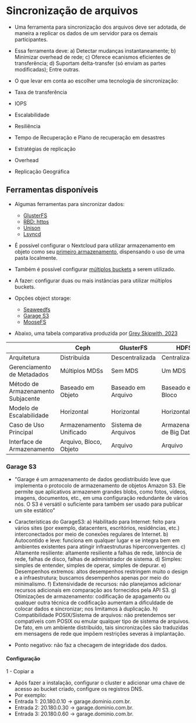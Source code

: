 # Sincronização de arquivos
- Uma ferramenta para sincronização dos arquivos deve ser adotada, de maneira a replicar os dados de um servidor para os demais participantes.
- Essa ferramenta deve: a) Detectar mudanças instantaneamente; b) Minimizar overhead de rede; c) Oferece ecanismos eficientes de transferência; d) Suportam delta-transfer (só enviam as partes modificadas); Entre outras.

- O que levar em conta ao escolher uma tecnologia de sincronização:
- Taxa de transferência
- IOPS
- Escalabilidade
- Resiliência
- Tempo de Recuperação e Plano de recuperação em desastres
- Estratégias de replicação
- Overhead
- Replicação Geográfica

## Ferramentas disponíveis
- Algumas ferramentas para sincronizar dados:

    - [GlusterFS](https://www.gluster.org/)
    - [RBD: https](https://linbit.com/drbd/)
    - [Unison](https://github.com/bcpierce00/unison)
    - [Lsyncd](https://lsyncd.github.io/lsyncd/)


- É possível configurar o Nextcloud para utilizar armazenamento em objeto como seu [primeiro armazenamento](https://docs.nextcloud.com/server/latest/admin_manual/configuration_files/primary_storage.html#configuring-object-storage-as-primary-storage
), dispensando o uso de uma pasta localmente.
- Também é possível configurar [múltiplos buckets](https://docs.nextcloud.com/server/latest/admin_manual/configuration_files/primary_storage.html#multibucket-object-store) a serem utilizado.

- A fazer: configurar duas ou mais instâncias para utilizar múltiplos buckets.
- Opções object storage:
    - [Seaweedfs](https://github.com/seaweedfs/seaweedfs?tab=readme-ov-file#introduction)
    - [Garage S3](https://garagehq.deuxfleurs.fr/)
    - [MooseFS](https://github.com/moosefs/moosefs)


- Abaixo, uma tabela comparativa produzida por [Grey Skipwith, 2023](https://aaltodoc.aalto.fi/server/api/core/bitstreams/4b0dd60c-cba2-4c01-9972-3dafd81708a4/content)

| | Ceph | GlusterFS | HDFS |
|---|---|---|---|
| Arquitetura | Distribuída | Descentralizada | Centralizada |
| Gerenciamento de Metadados | Múltiplos MDSs | Sem MDS | Um MDS |
| Método de Armazenamento Subjacente | Baseado em Objeto | Baseado em Arquivo | Baseado em Bloco |
| Modelo de Escalabilidade | Horizontal | Horizontal | Horizontal |
| Caso de Uso Principal | Armazenamento Unificado | Sistema de Arquivos | Armazenamento de Big Data |
| Interface de Armazenamento | Arquivo, Bloco, Objeto | Arquivo | Arquivo |



### Garage S3
- "Garage é um armazenamento de dados geodistribuído leve que implementa o protocolo de armazenamento de objetos Amazon S3. Ele permite que aplicativos armazenem grandes blobs, como fotos, vídeos, imagens, documentos, etc., em uma configuração redundante de vários nós. O S3 é versátil o suficiente para também ser usado para publicar um site estático"
- Características do GarageS3:
a) Habilitado para Internet: feito para vários sites (por exemplo, datacenters, escritórios, residências, etc.) interconectados por meio de conexões regulares de Internet.
b) Autocontido e leve: funciona em qualquer lugar e se integra bem em ambientes existentes para atingir infraestruturas hiperconvergentes.
c) Altamente resiliente: altamente resiliente a falhas de rede, latência de rede, falhas de disco, falhas de administrador de sistema.
d) Simples: simples de entender, simples de operar, simples de depurar.
e) Desempenhos extremos: altos desempenhos restringem muito o design e a infraestrutura; buscamos desempenhos apenas por meio do minimalismo.
f) Extensividade de recursos: não planejamos adicionar recursos adicionais em comparação aos fornecidos pela API S3.
g) Otimizações de armazenamento: codificação de apagamento ou qualquer outra técnica de codificação aumentam a dificuldade de colocar dados e sincronizar; nos limitamos à duplicação.
h) Compatibilidade POSIX/Sistema de arquivos: não pretendemos ser compatíveis com POSIX ou emular qualquer tipo de sistema de arquivos. De fato, em um ambiente distribuído, tais sincronizações são traduzidas em mensagens de rede que impõem restrições severas à implantação.

- Ponto negativo: não faz a checagem de integridade dos dados.

#### Configuração
1 - Copiar a

- Após fazer a instalação, configurar o cluster e adicionar uma chave de acesso ao bucket criado, configure os registros DNS.
- Por exemplo: 
- Entrada 1: 20.180.0.10 -> garage.dominio.com.br.
- Entrada 2: 20.180.0.30 -> garage.dominio.com.br.
- Entrada 3: 20.180.0.60 -> garage.dominio.com.br.